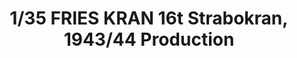 ---
layout: product
title: "1/35 FRIES KRAN 16t Strabokran, 1943/44 Production"
price: "5100" 
desc: "Maketa"
img_path: "/assets/img/TAKO2109.webp"
brand: "N/A"
available: false
special_offer: false
new: false
soon: false
cat: "010000"
subcat: "010200"
subsubcat: "0N/A"
sifra: "TAKO2109"
popular: false
spec: false
---
